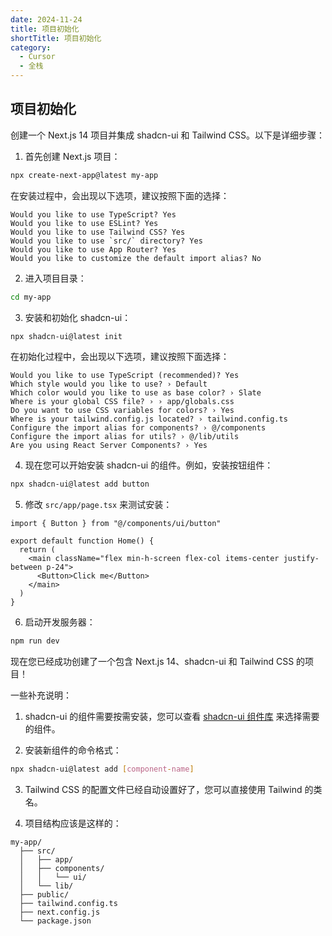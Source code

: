 ```yaml
---
date: 2024-11-24
title: 项目初始化
shortTitle: 项目初始化
category:
  - Cursor
  - 全栈
---
```


## 项目初始化
创建一个 Next.js 14 项目并集成 shadcn-ui 和 Tailwind CSS。以下是详细步骤：

1. 首先创建 Next.js 项目：
```bash
npx create-next-app@latest my-app
```

在安装过程中，会出现以下选项，建议按照下面的选择：
```
Would you like to use TypeScript? Yes
Would you like to use ESLint? Yes
Would you like to use Tailwind CSS? Yes
Would you like to use `src/` directory? Yes
Would you like to use App Router? Yes
Would you like to customize the default import alias? No
```

2. 进入项目目录：
```bash
cd my-app
```

3. 安装和初始化 shadcn-ui：
```bash
npx shadcn-ui@latest init
```

在初始化过程中，会出现以下选项，建议按照下面选择：
```
Would you like to use TypeScript (recommended)? Yes
Which style would you like to use? › Default
Which color would you like to use as base color? › Slate
Where is your global CSS file? › › app/globals.css
Do you want to use CSS variables for colors? › Yes
Where is your tailwind.config.js located? › tailwind.config.ts
Configure the import alias for components? › @/components
Configure the import alias for utils? › @/lib/utils
Are you using React Server Components? › Yes
```

4. 现在您可以开始安装 shadcn-ui 的组件。例如，安装按钮组件：
```bash
npx shadcn-ui@latest add button
```

5. 修改 `src/app/page.tsx` 来测试安装：
```typescript:src/app/page.tsx
import { Button } from "@/components/ui/button"

export default function Home() {
  return (
    <main className="flex min-h-screen flex-col items-center justify-between p-24">
      <Button>Click me</Button>
    </main>
  )
}
```

6. 启动开发服务器：
```bash
npm run dev
```

现在您已经成功创建了一个包含 Next.js 14、shadcn-ui 和 Tailwind CSS 的项目！

一些补充说明：

1. shadcn-ui 的组件需要按需安装，您可以查看 [shadcn-ui 组件库](https://ui.shadcn.com/docs/components/accordion) 来选择需要的组件。

2. 安装新组件的命令格式：
```bash
npx shadcn-ui@latest add [component-name]
```

3. Tailwind CSS 的配置文件已经自动设置好了，您可以直接使用 Tailwind 的类名。

4. 项目结构应该是这样的：
```
my-app/
  ├── src/
  │   ├── app/
  │   ├── components/
  │   │   └── ui/
  │   └── lib/
  ├── public/
  ├── tailwind.config.ts
  ├── next.config.js
  └── package.json
```
